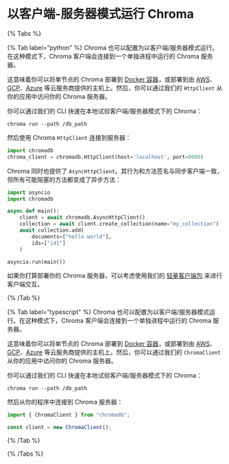 # 以客户端-服务器模式运行 Chroma

{% Tabs %}

{% Tab label="python" %}
Chroma 也可以配置为以客户端/服务器模式运行。在这种模式下，Chroma 客户端会连接到一个单独进程中运行的 Chroma 服务器。

这意味着你可以将单节点的 Chroma 部署到 [Docker 容器](./docker)，或部署到由 [AWS](./aws)、[GCP](./gcp)、[Azure](./azure) 等云服务商提供的主机上。然后，你可以通过我们的 `HttpClient` 从你的应用中访问你的 Chroma 服务器。

你可以通过我们的 CLI 快速在本地试验客户端/服务器模式下的 Chroma：

```terminal
chroma run --path /db_path
```

然后使用 Chroma `HttpClient` 连接到服务器：

```python
import chromadb
chroma_client = chromadb.HttpClient(host='localhost', port=8000)
```

Chroma 同时也提供了 `AsyncHttpClient`。其行为和方法签名与同步客户端一致，但所有可能阻塞的方法都变成了异步方法：

```python
import asyncio
import chromadb

async def main():
    client = await chromadb.AsyncHttpClient()
    collection = await client.create_collection(name="my_collection")
    await collection.add(
        documents=["hello world"],
        ids=["id1"]
    )

asyncio.run(main())
```

如果你打算部署你的 Chroma 服务器，可以考虑使用我们的 [轻量客户端包](/production/chroma-server/python-thin-client) 来进行客户端交互。

{% /Tab %}

{% Tab label="typescript" %}
Chroma 也可以配置为以客户端/服务器模式运行。在这种模式下，Chroma 客户端会连接到一个单独进程中运行的 Chroma 服务器。

这意味着你可以将单节点的 Chroma 部署到 [Docker 容器](./docker)，或部署到由 [AWS](./aws)、[GCP](./gcp)、[Azure](./azure) 等云服务商提供的主机上。然后，你可以通过我们的 `ChromaClient` 从你的应用中访问你的 Chroma 服务器。

你可以通过我们的 CLI 快速在本地试验客户端/服务器模式下的 Chroma：

```terminal
chroma run --path /db_path
```

然后从你的程序中连接到 Chroma 服务器：

```typescript
import { ChromaClient } from "chromadb";

const client = new ChromaClient();
```
{% /Tab %}

{% /Tabs %}